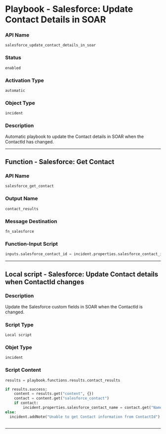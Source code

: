 <!--
    DO NOT MANUALLY EDIT THIS FILE
    THIS FILE IS AUTOMATICALLY GENERATED WITH resilient-sdk codegen
    Generated with resilient-sdk v49.1.51
-->

# Playbook - Salesforce: Update Contact Details in SOAR

### API Name
`salesforce_update_contact_details_in_soar`

### Status
`enabled`

### Activation Type
`automatic`

### Object Type
`incident`

### Description
Automatic playbook to update the Contact details in SOAR when the ContactId has changed.


---
## Function - Salesforce: Get Contact

### API Name
`salesforce_get_contact`

### Output Name
`contact_results`

### Message Destination
`fn_salesforce`

### Function-Input Script
```python
inputs.salesforce_contact_id = incident.properties.salesforce_contact_id
```

---

## Local script - Salesforce: Update Contact details when ContactId changes

### Description
Update the Salesforce custom fields in SOAR when the ContactId is changed.

### Script Type
`Local script`

### Objet Type
`incident`

### Script Content
```python
results = playbook.functions.results.contact_results

if results.success:
    content = results.get("content", {})
    contact = content.get("salesforce_contact")
    if contact:
        incident.properties.salesforce_contact_name = contact.get("Name", None)
else:
  incident.addNote("Unable to get Contact information from ContactId")
  
```

---
